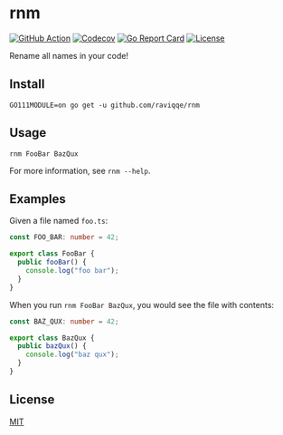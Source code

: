 # rnm

[![GitHub Action](https://img.shields.io/github/workflow/status/raviqqe/rnm/test?style=flat-square)](https://github.com/raviqqe/rnm/actions)
[![Codecov](https://img.shields.io/codecov/c/github/raviqqe/rnm.svg?style=flat-square)](https://codecov.io/gh/raviqqe/rnm)
[![Go Report Card](https://goreportcard.com/badge/github.com/raviqqe/rnm?style=flat-square)](https://goreportcard.com/report/github.com/raviqqe/rnm)
[![License](https://img.shields.io/github/license/raviqqe/rnm.svg?style=flat-square)](LICENSE)

Rename all names in your code!

## Install

```
GO111MODULE=on go get -u github.com/raviqqe/rnm
```

## Usage

```
rnm FooBar BazQux
```

For more information, see `rnm --help`.

## Examples

Given a file named `foo.ts`:

```typescript
const FOO_BAR: number = 42;

export class FooBar {
  public fooBar() {
    console.log("foo bar");
  }
}
```

When you run `rnm FooBar BazQux`, you would see the file with contents:

```typescript
const BAZ_QUX: number = 42;

export class BazQux {
  public bazQux() {
    console.log("baz qux");
  }
}
```

## License

[MIT](LICENSE)
